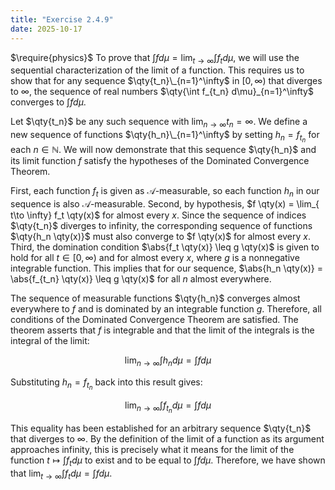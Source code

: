 ```yaml
---
title: "Exercise 2.4.9"
date: 2025-10-17
---
```

$\require{physics}$
To prove that $\int f d\mu = \lim_{t \to \infty} \int f_t d\mu$, we will use the sequential characterization of the limit of a function. 
This requires us to show that for any sequence $\qty{t_n}\_{n=1}^\infty$ in $\left[0, \infty\right)$ that diverges to $\infty$, the sequence of real numbers $\qty{\int f_{t_n} d\mu}_{n=1}^\infty$ converges to $\int f d\mu$. 

Let $\qty{t_n}$ be any such sequence with $\lim_{n \to \infty} t_n = \infty$. 
We define a new sequence of functions $\qty{h_n}\_{n=1}^\infty$ by setting $h_n = f_{t_n}$ for each $n \in \mathbb{N}$. 
We will now demonstrate that this sequence $\qty{h_n}$ and its limit function $f$ satisfy the hypotheses of the Dominated Convergence Theorem. 

First, each function $f_t$ is given as $\mathcal{A}$-measurable, so each function $h_n$ in our sequence is also $\mathcal{A}$-measurable. 
Second, by hypothesis, $f \qty(x) = \lim_{ t\to \infty} f_t \qty(x)$ for almost every $x$. 
Since the sequence of indices $\qty{t_n}$ diverges to infinity, the corresponding sequence of functions $\qty{h_n \qty(x)}$ must also converge to $f \qty(x)$ for almost every $x$. 
Third, the domination condition $\abs{f_t \qty(x)} \leq g \qty(x)$ is given to hold for all $t \in \left[0, \infty \right)$ and for almost every $x$, where $g$ is a nonnegative integrable function. 
This implies that for our sequence, $\abs{h_n \qty(x)} = \abs{f_{t_n} \qty(x)} \leq g \qty(x)$ for all $n$ almost everywhere. 

The sequence of measurable functions $\qty{h_n}$ converges almost everywhere to $f$ and is dominated by an integrable function $g$. 
Therefore, all conditions of the Dominated Convergence Theorem are satisfied. 
The theorem asserts that $f$ is integrable and that the limit of the integrals is the integral of the limit:

$$
  \lim_{n \to \infty} \int h_n d\mu = \int f d\mu
$$

Substituting $h_n = f_{t_n}$ back into this result gives:

$$
  \lim_{n \to \infty} \int f_{t_n}d\mu = \int f d\mu
$$

This equality has been established for an arbitrary sequence $\qty{t_n}$ that diverges to $\infty$. 
By the definition of the limit of a function as its argument approaches infinity, this is precisely what it means for the limit of the function $t \mapsto \int f_t d \mu$ to exist and to be equal to $\int f d\mu$. 
Therefore, we have shown that $\lim_{t \to \infty} \int f_t d\mu = \int f d\mu$. 
